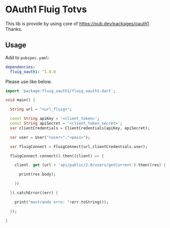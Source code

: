 OAuth1 Fluig Totvs
===========

This lib is provide by using core of https://pub.dev/packages/oauth1. Thanks.

Usage
-----

Add to `pubspec.yaml`:

```yaml
dependencies:
  fluig_oauth1: ^1.0.0
```

Please use like below.

```dart
import 'package:fluig_oauth1/fluig_oauth1.dart';

void main() {

  String url = "<url_fluig>";

  const String apiKey = '<client_token>';
  const String apiSecret = '<client_token_secret>';
  var clientCredentials = ClientCredentials(apiKey, apiSecret);

  var user = User("<user>","<pass>");

  var fluigConnect = FluigConnect(url,clientCredentials,user);

  fluigConnect.connect().then((client) => {

    client. get (url + 'api/public/2.0/users/getCurrent').then((res) {

      print(res.body);

    })

  }).catchError((err) {

    print("mostrando erro: "+err.toString());

  });

}


```

